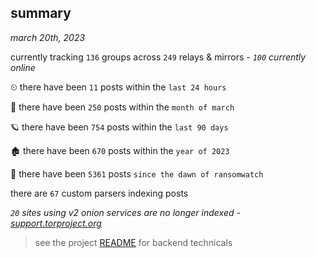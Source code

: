 
## summary
_march 20th, 2023_

currently tracking `136` groups across `249` relays & mirrors - _`100` currently online_

⏲ there have been `11` posts within the `last 24 hours`

🦈 there have been `250` posts within the `month of march`

🪐 there have been `754` posts within the `last 90 days`

🏚 there have been `670` posts within the `year of 2023`

🦕 there have been `5361` posts `since the dawn of ransomwatch`

there are `67` custom parsers indexing posts

_`20` sites using v2 onion services are no longer indexed - [support.torproject.org](https://support.torproject.org/onionservices/v2-deprecation/)_

> see the project [README](https://github.com/joshhighet/ransomwatch#ransomwatch--) for backend technicals
